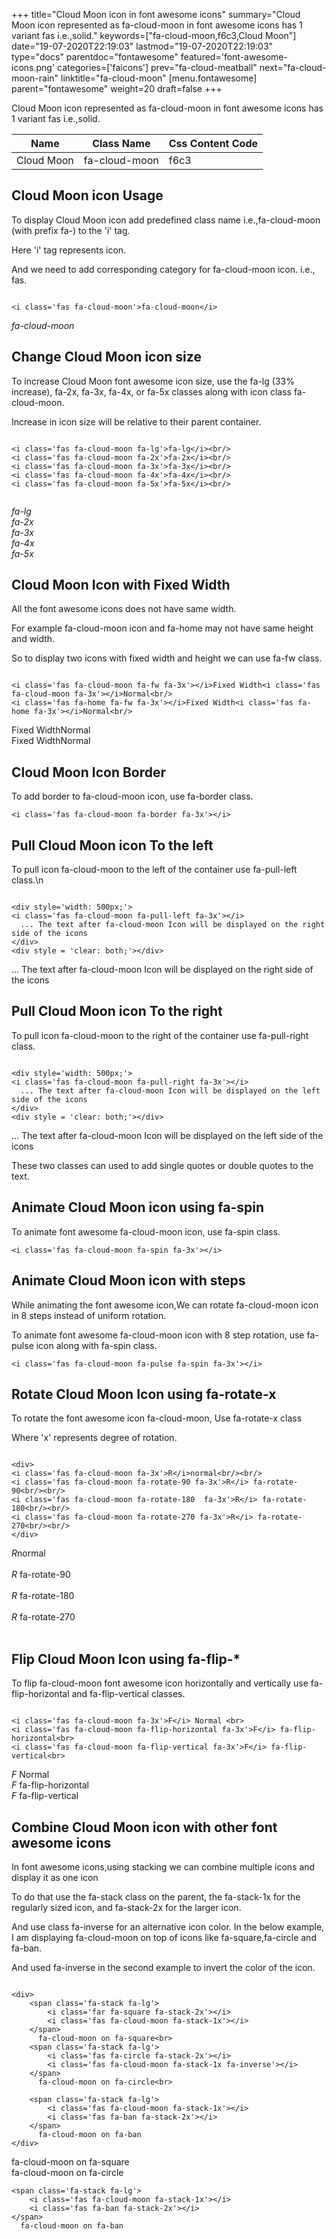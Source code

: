 +++
title="Cloud Moon icon in font awesome icons"
summary="Cloud Moon icon represented as fa-cloud-moon in font awesome icons has 1 variant fas i.e.,solid."
keywords=["fa-cloud-moon,f6c3,Cloud Moon"]
date="19-07-2020T22:19:03"
lastmod="19-07-2020T22:19:03"
type="docs"
parentdoc="fontawesome"
featured='font-awesome-icons.png'
categories=['faicons']
prev="fa-cloud-meatball"
next="fa-cloud-moon-rain"
linktitle="fa-cloud-moon"
[menu.fontawesome]
parent="fontawesome"
weight=20
draft=false
+++


Cloud Moon icon represented as fa-cloud-moon in font awesome icons has 1 variant fas i.e.,solid.

<div class='table-responsive'><table class='table'><thead><tr><th>Name</th><th>Class Name</th><th>Css Content Code</th></tr></thead><tbody><tr><td>Cloud Moon</td><td>fa-cloud-moon</td><td>f6c3</td></tr></tbody></table></div>



## Cloud Moon icon Usage

To display Cloud Moon icon add predefined class name i.e.,fa-cloud-moon (with prefix fa-) to the 'i' tag.

Here 'i' tag represents icon.

And we need to add corresponding category for fa-cloud-moon icon. i.e., fas.


```

<i class='fas fa-cloud-moon'>fa-cloud-moon</i>
```

<i class='fas fa-cloud-moon'>fa-cloud-moon</i>




## Change Cloud Moon icon size
To increase Cloud Moon font awesome icon size, use the fa-lg (33% increase), fa-2x, fa-3x, fa-4x, or fa-5x classes along with icon class fa-cloud-moon.

Increase in icon size will be relative to their parent container. 

```

<i class='fas fa-cloud-moon fa-lg'>fa-lg</i><br/>
<i class='fas fa-cloud-moon fa-2x'>fa-2x</i><br/>
<i class='fas fa-cloud-moon fa-3x'>fa-3x</i><br/>
<i class='fas fa-cloud-moon fa-4x'>fa-4x</i><br/>
<i class='fas fa-cloud-moon fa-5x'>fa-5x</i><br/>
            
```

<i class='fas fa-cloud-moon fa-lg'>fa-lg</i><br/>
<i class='fas fa-cloud-moon fa-2x'>fa-2x</i><br/>
<i class='fas fa-cloud-moon fa-3x'>fa-3x</i><br/>
<i class='fas fa-cloud-moon fa-4x'>fa-4x</i><br/>
<i class='fas fa-cloud-moon fa-5x'>fa-5x</i><br/>
            



## Cloud Moon Icon with Fixed Width 

All the font awesome icons does not have same width.

For example fa-cloud-moon icon and fa-home may not have same height and width.

So to display two icons with fixed width and height we can use fa-fw class.


```

<i class='fas fa-cloud-moon fa-fw fa-3x'></i>Fixed Width<i class='fas fa-cloud-moon fa-3x'></i>Normal<br/>
<i class='fas fa-home fa-fw fa-3x'></i>Fixed Width<i class='fas fa-home fa-3x'></i>Normal<br/>
```

<i class='fas fa-cloud-moon fa-fw fa-3x'></i>Fixed Width<i class='fas fa-cloud-moon fa-3x'></i>Normal<br/>
<i class='fas fa-home fa-fw fa-3x'></i>Fixed Width<i class='fas fa-home fa-3x'></i>Normal<br/>



## Cloud Moon Icon Border 

To add border to fa-cloud-moon icon, use fa-border class.


```
<i class='fas fa-cloud-moon fa-border fa-3x'></i>

```
<i class='fas fa-cloud-moon fa-border fa-3x'></i>





## Pull Cloud Moon icon To the left

To pull icon fa-cloud-moon to the left of the container use fa-pull-left class.\n

```

<div style='width: 500px;'>
<i class='fas fa-cloud-moon fa-pull-left fa-3x'></i>
  ... The text after fa-cloud-moon Icon will be displayed on the right side of the icons
</div>
<div style = 'clear: both;'></div>
```

<div style='width: 500px;'>
<i class='fas fa-cloud-moon fa-pull-left fa-3x'></i>
  ... The text after fa-cloud-moon Icon will be displayed on the right side of the icons
</div>
<div style = 'clear: both;'></div>




## Pull Cloud Moon icon To the right
To pull icon fa-cloud-moon to the right of the container use fa-pull-right class.

```

<div style='width: 500px;'>
<i class='fas fa-cloud-moon fa-pull-right fa-3x'></i>
  ... The text after fa-cloud-moon Icon will be displayed on the left side of the icons
</div>
<div style = 'clear: both;'></div>
```

<div style='width: 500px;'>
<i class='fas fa-cloud-moon fa-pull-right fa-3x'></i>
  ... The text after fa-cloud-moon Icon will be displayed on the left side of the icons
</div>
<div style = 'clear: both;'></div>

These two classes can used to add single quotes or double quotes to the text.


## Animate Cloud Moon icon using fa-spin
To animate font awesome fa-cloud-moon icon, use fa-spin class.

```
<i class='fas fa-cloud-moon fa-spin fa-3x'></i>
```
<i class='fas fa-cloud-moon fa-spin fa-3x'></i>




## Animate Cloud Moon icon with steps
While animating the font awesome icon,We can rotate fa-cloud-moon icon in 8 steps instead of uniform rotation.

To animate font awesome fa-cloud-moon icon with 8 step rotation, use fa-pulse icon along with fa-spin class.


```
<i class='fas fa-cloud-moon fa-pulse fa-spin fa-3x'></i>

```
<i class='fas fa-cloud-moon fa-pulse fa-spin fa-3x'></i>





## Rotate Cloud Moon Icon using fa-rotate-x
To rotate the font awesome icon fa-cloud-moon, Use fa-rotate-x class

Where 'x' represents degree of rotation.


```

<div>
<i class='fas fa-cloud-moon fa-3x'>R</i>normal<br/><br/>
<i class='fas fa-cloud-moon fa-rotate-90 fa-3x'>R</i> fa-rotate-90<br/><br/> 
<i class='fas fa-cloud-moon fa-rotate-180  fa-3x'>R</i> fa-rotate-180<br/><br/> 
<i class='fas fa-cloud-moon fa-rotate-270 fa-3x'>R</i> fa-rotate-270<br/><br/>
</div>
```

<div>
<i class='fas fa-cloud-moon fa-3x'>R</i>normal<br/><br/>
<i class='fas fa-cloud-moon fa-rotate-90 fa-3x'>R</i> fa-rotate-90<br/><br/> 
<i class='fas fa-cloud-moon fa-rotate-180  fa-3x'>R</i> fa-rotate-180<br/><br/> 
<i class='fas fa-cloud-moon fa-rotate-270 fa-3x'>R</i> fa-rotate-270<br/><br/>
</div>




## Flip Cloud Moon Icon using fa-flip-*
To flip fa-cloud-moon font awesome icon horizontally and vertically use fa-flip-horizontal and fa-flip-vertical classes. 

```

<i class='fas fa-cloud-moon fa-3x'>F</i> Normal <br>
<i class='fas fa-cloud-moon fa-flip-horizontal fa-3x'>F</i> fa-flip-horizontal<br>
<i class='fas fa-cloud-moon fa-flip-vertical fa-3x'>F</i> fa-flip-vertical<br>
```

<i class='fas fa-cloud-moon fa-3x'>F</i> Normal <br>
<i class='fas fa-cloud-moon fa-flip-horizontal fa-3x'>F</i> fa-flip-horizontal<br>
<i class='fas fa-cloud-moon fa-flip-vertical fa-3x'>F</i> fa-flip-vertical<br>




## Combine Cloud Moon icon with other font awesome icons
In font awesome icons,using stacking we can combine multiple icons and display it as one icon 

To do that use the fa-stack class on the parent, the fa-stack-1x for the regularly sized icon, and fa-stack-2x for the larger icon.

And use class fa-inverse for an alternative icon color. 
In the below example, I am displaying fa-cloud-moon on top of icons like fa-square,fa-circle and fa-ban.

And used fa-inverse in the second example to invert the color of the icon.

```

<div>
    <span class='fa-stack fa-lg'>
        <i class='far fa-square fa-stack-2x'></i>
        <i class='fas fa-cloud-moon fa-stack-1x'></i>
    </span>
      fa-cloud-moon on fa-square<br>
    <span class='fa-stack fa-lg'>
        <i class='fas fa-circle fa-stack-2x'></i>
        <i class='fas fa-cloud-moon fa-stack-1x fa-inverse'></i>
    </span>
      fa-cloud-moon on fa-circle<br>

    <span class='fa-stack fa-lg'>
        <i class='fas fa-cloud-moon fa-stack-1x'></i>
        <i class='fas fa-ban fa-stack-2x'></i>
    </span>
      fa-cloud-moon on fa-ban
</div>
```

<div>
    <span class='fa-stack fa-lg'>
        <i class='far fa-square fa-stack-2x'></i>
        <i class='fas fa-cloud-moon fa-stack-1x'></i>
    </span>
      fa-cloud-moon on fa-square<br>
    <span class='fa-stack fa-lg'>
        <i class='fas fa-circle fa-stack-2x'></i>
        <i class='fas fa-cloud-moon fa-stack-1x fa-inverse'></i>
    </span>
      fa-cloud-moon on fa-circle<br>

    <span class='fa-stack fa-lg'>
        <i class='fas fa-cloud-moon fa-stack-1x'></i>
        <i class='fas fa-ban fa-stack-2x'></i>
    </span>
      fa-cloud-moon on fa-ban
</div>






